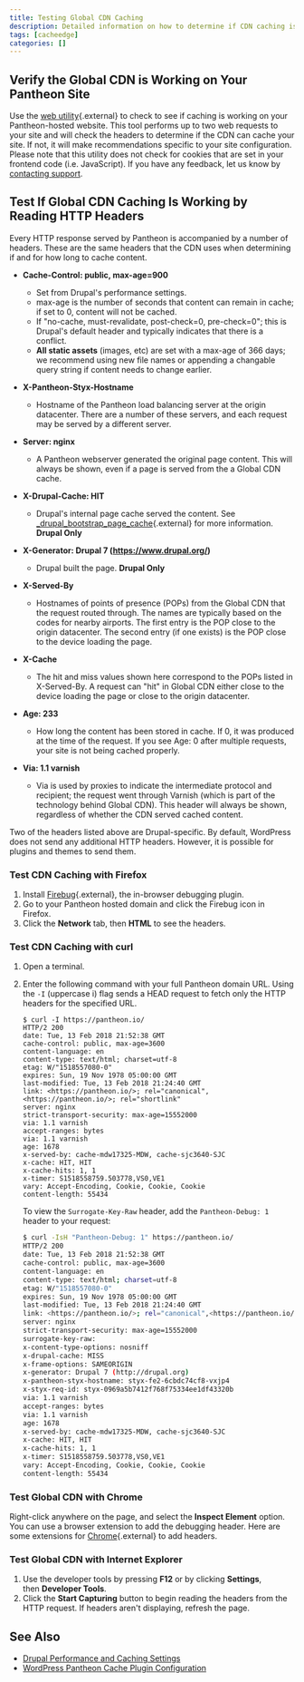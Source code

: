 ```yaml
---
title: Testing Global CDN Caching
description: Detailed information on how to determine if CDN caching is working on your site.
tags: [cacheedge]
categories: []
---
```

## Verify the Global CDN is Working on Your Pantheon Site

Use the [web utility](https://varnishcheck.pantheon.io/){.external} to check to see if caching is working on your Pantheon-hosted website. This tool performs up to two web requests to your site and will check the headers to determine if the CDN can cache your site. If not, it will make recommendations specific to your site configuration. Please note that this utility does not check for cookies that are set in your frontend code (i.e. JavaScript). If you have any feedback, let us know by [contacting support](/docs/getting-support).

## Test If Global CDN Caching Is Working by Reading HTTP Headers

Every HTTP response served by Pantheon is accompanied by a number of headers. These are the same headers that the CDN uses when determining if and for how long to cache content.

- **Cache-Control: public, max-age=900**
  - Set from Drupal's performance settings.
  - max-age is the number of seconds that content can remain in cache; if set to 0, content will not be cached.
  - If "no-cache, must-revalidate, post-check=0, pre-check=0"; this is Drupal's default header and typically indicates that there is a conflict.
  - **All static assets** (images, etc) are set with a max-age of 366 days; we recommend using new file names or appending a changable query string if content needs to change earlier.

- **X-Pantheon-Styx-Hostname**
  - Hostname of the Pantheon load balancing server at the origin datacenter. There are a number of these servers, and each request may be served by a different server.

- **Server: nginx**
  - A Pantheon webserver generated the original page content. This will always be shown, even if a page is served from the a Global CDN cache.

- **X-Drupal-Cache: HIT**
  - Drupal's internal page cache served the content. See  [\_drupal\_bootstrap\_page\_cache](https://api.drupal.org/api/drupal/includes%21bootstrap.inc/function/_drupal_bootstrap_page_cache/7){.external} for more information.  **Drupal Only**

- **X-Generator: Drupal 7 (https://www.drupal.org/)**
  - Drupal built the page. **Drupal Only**

- **X-Served-By**
  - Hostnames of points of presence (POPs) from the Global CDN that the request routed through. The names are typically based on the codes for nearby airports. The first entry is the POP close to the origin datacenter. The second entry (if one exists) is the POP close to the device loading the page.

- **X-Cache**
  - The hit and miss values shown here correspond to the POPs listed in X-Served-By. A request can "hit" in Global CDN either close to the device loading the page or close to the origin datacenter.

- **Age: 233**
  - How long the content has been stored in cache. If 0, it was produced at the time of the request. If you see Age: 0 after multiple requests, your site is not being cached properly.

- **Via: 1.1 varnish**
  - Via is used by proxies to indicate the intermediate protocol and recipient; the request went through Varnish (which is part of the technology behind Global CDN). This header will always be shown, regardless of whether the CDN served cached content.

Two of the headers listed above are Drupal-specific. By default, WordPress does not send any additional HTTP headers. However, it is possible for plugins and themes to send them.


### Test CDN Caching with Firefox

1. Install [Firebug](https://getfirebug.com/){.external}, the in-browser debugging plugin.
2. Go to your Pantheon hosted domain and click the Firebug icon in Firefox. 
3. Click the **Network** tab, then **HTML** to see the headers.

### Test CDN Caching with curl

1. Open a terminal.
2. Enter the following command with your full Pantheon domain URL. Using the `-I` (uppercase i) flag sends a HEAD request to fetch only the HTTP headers for the specified URL.

    ```
    $ curl -I https://pantheon.io/
    HTTP/2 200
    date: Tue, 13 Feb 2018 21:52:38 GMT
    cache-control: public, max-age=3600
    content-language: en
    content-type: text/html; charset=utf-8
    etag: W/"1518557080-0"
    expires: Sun, 19 Nov 1978 05:00:00 GMT
    last-modified: Tue, 13 Feb 2018 21:24:40 GMT
    link: <https://pantheon.io/>; rel="canonical",<https://pantheon.io/>; rel="shortlink"
    server: nginx
    strict-transport-security: max-age=15552000
    via: 1.1 varnish
    accept-ranges: bytes
    via: 1.1 varnish
    age: 1678
    x-served-by: cache-mdw17325-MDW, cache-sjc3640-SJC
    x-cache: HIT, HIT
    x-cache-hits: 1, 1
    x-timer: S1518558759.503778,VS0,VE1
    vary: Accept-Encoding, Cookie, Cookie, Cookie
    content-length: 55434
    ```

    To view the `Surrogate-Key-Raw` header, add the `Pantheon-Debug: 1` header to your request:

    ```bash
    $ curl -IsH "Pantheon-Debug: 1" https://pantheon.io/
    HTTP/2 200
    date: Tue, 13 Feb 2018 21:52:38 GMT
    cache-control: public, max-age=3600
    content-language: en
    content-type: text/html; charset=utf-8
    etag: W/"1518557080-0"
    expires: Sun, 19 Nov 1978 05:00:00 GMT
    last-modified: Tue, 13 Feb 2018 21:24:40 GMT
    link: <https://pantheon.io/>; rel="canonical",<https://pantheon.io/>; rel="shortlink"
    server: nginx
    strict-transport-security: max-age=15552000
    surrogate-key-raw:
    x-content-type-options: nosniff
    x-drupal-cache: MISS
    x-frame-options: SAMEORIGIN
    x-generator: Drupal 7 (http://drupal.org)
    x-pantheon-styx-hostname: styx-fe2-6cbdc74cf8-vxjp4
    x-styx-req-id: styx-0969a5b7412f768f75334ee1df43320b
    via: 1.1 varnish
    accept-ranges: bytes
    via: 1.1 varnish
    age: 1678
    x-served-by: cache-mdw17325-MDW, cache-sjc3640-SJC
    x-cache: HIT, HIT
    x-cache-hits: 1, 1
    x-timer: S1518558759.503778,VS0,VE1
    vary: Accept-Encoding, Cookie, Cookie, Cookie
    content-length: 55434
    ```

### Test Global CDN with Chrome

Right-click anywhere on the page, and select the **Inspect Element** option. You can use a browser extension to add the debugging header. Here are some extensions for [Chrome](https://chrome.google.com/webstore/search/modify%20header){.external} to add headers.

### Test Global CDN with Internet Explorer

1. Use the developer tools by pressing **F12** or by clicking **Settings**, then **Developer Tools**.
2. Click the **Start Capturing** button to begin reading the headers from the HTTP request. If headers aren't displaying, refresh the page.


## See Also
- [Drupal Performance and Caching Settings](/docs/drupal-cache/)
- [WordPress Pantheon Cache Plugin Configuration](/docs/wordpress-cache-plugin/)
